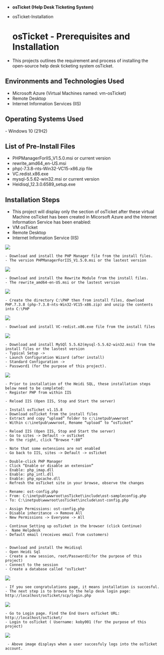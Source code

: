 - <b>osTicket (Help Desk Ticketing System)</b>
- osTicket-Installation

  <h1>osTicket - Prerequisites and Installation</h1>
 - This projects outlines the requirement and process of installing the open-source help desk ticketing system osTicket.<br />


<h2>Environments and Technologies Used</h2>

- Microsoft Azure (Virtual Machines named: vm-osTicket)
- Remote Desktop
- Internet Information Services (IIS)

<h2>Operating Systems Used </h2>
- Windows 10</b> (21H2)

<h2>List of Pre-Install Files</h2>

- PHPManagerForIIS_V1.5.0.msi or current version
- rewrite_amd64_en-US.msi
- php(-7.3.8-nts-Win32-VC15-x86.zip file
- VC.redist.x86.exe
- mysql-5.5.62-win32.msi or current version
- Heidisql_12.3.0.6589_setup.exe
 


<h2>Installation Steps</h2>

- This project will display only the section of osTicket after these virtual Machine osTicket has been created in Micorsoft Azure and the Internet Information Service has been enabled:
- VM osTicket
- Remote Desktop
- Internet Information Service (IIS)

<p>
<img src="https://i.imgur.com/WDvuXdL.png"
</p>
<p>
  
    - Download and install the PHP Manager file from the install files.
    - The version PHPManagerForIIS_V1.5.0.msi or the lastest version

<p>
<img src="https://i.imgur.com/iFfu2qW.png"
</p>
<p>
  
    - Download and install the Rewrite Module from the install files.
    - The rewrite_amd64-en-US.msi or the lastest version

<p>
<img src="https://i.imgur.com/V1D7lSk.png"
</p>
<p>
  
    - Create the directory C:\PHP then from install files, download PHP.7.3.8 (php-7.3.8-nts-Win32-VC15-x86.zip) and unzip the contents into C:\PHP

<p>
<img src="https://i.imgur.com/K5W0JGl.png"
</p>
<p>
  
    - Download and install VC-redist.x86.exe file from the install files

<p>
<img src="https://i.imgur.com/7Jt7fU2.png"
</p>
<p> 
  
    - Download and install MySQl 5.5.62(mysql-5.5.62-win32.msi) from the install files or the lastest version
    - Typical Setup ->
    - Launch Configuration Wizard (after install) 
    - Standard Configuration ->
    - Password1 (for the purpose of this project).



<p>
<img src="https://i.imgur.com/URAmZwl.png"
</p>
<p>

    - Prior to installation of the Heidi SQL, these installation steps below need to be completed:
    - Register PHP from within IIS

    - Reload IIS (Open IIS, Stop and Start the server)

    - Install osTicket v1.15.8
    - Download osTicket from the install files
    - Extract and copy “upload” folder to c:\inetpub\wwwroot
    - Within c:\inetpub\wwwroot, Rename “upload” to “osTicket”

    - Reload IIS (Open IIS, Stop and Start the server)
    - Go to sites -> Default -> osTicket
    - On the right, click “Browse *:80”

    - Note that some extensions are not enabled
    - Go back to IIS, sites -> Default -> osTicket

    - Double-click PHP Manager
    - Click “Enable or disable an extension”
    - Enable: php_imap.dll
    - Enable: php_intl.dll
    - Enable: php_opcache.dll
    - Refresh the osTicket site in your browse, observe the changes

    - Rename: ost-config.php
    - From: C:\inetpub\wwwroot\osTicket\include\ost-sampleconfig.php
    - To: C:\inetpub\wwwroot\osTicket\include\ost-config.php

    - Assign Permissions: ost-config.php
    - Disable inheritance -> Remove All
    - New Permissions -> Everyone -> All

    - Continue Setting up osTicket in the browser (click Continue)
    -  Name Helpdesk
    - Default email (receives email from customers)


    - Download and install the Heidisql
    - Open Heidi Sql
    - Create a new session, root/Password1(for the purpose of this project)
    - Connect to the session
    - Create a database called "osTicket"

    
<p>
<img src="https://i.imgur.com/bZFDVjS.png"
</p>
<p>
  
    - If you see congratulations page, it means installation is succesful.
    - The next step is to browse to the help desk login page: http://localhost/osTicket/scp/login.php

     
<p>
<img src="https://i.imgur.com/SEW5VbT.png"
</p>
<p> 
  
    - Go to Login page. Find the End Users osTicket URL: http://localhost/osTicket/ 
    - Login to osTicket ( Username: koby001 (for the purpose of this project)
    
<p>
<img src="https://i.imgur.com/IoGCHUs.png"
</p>
<p>
   
     - Above image displays when a user succesfuly logs into the osTicket account.
     
